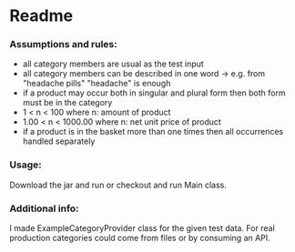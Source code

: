 <h1>Readme</h1>

<h3>Assumptions and rules:</h3>
<ul>
    <li>all category members are usual as the test input
    <li>all category members can be described in one word -> e.g. from "headache pills" "headache" is enough</li>
    <li>if a product may occur both in singular and plural form then both form must be in the category</li>
    <li>1 < n < 100 where n: amount of product</li>
    <li>1.00 < n < 1000.00 where n: net unit price of product</li>
    <li>if a product is in the basket more than one times then all occurrences handled separately</li>
</ul>
<h3>Usage:</h3>
Download the jar and run or checkout and run Main class.

<h3>Additional info:</h3>
I made ExampleCategoryProvider class for the given test data. For real production categories could come
from files or by consuming an API. 
